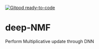 [![Gitpod ready-to-code](https://img.shields.io/badge/Gitpod-ready--to--code-blue?logo=gitpod)](https://gitpod.io/#https://github.com/raminass/deep-NMF)

# deep-NMF

Perform Multiplicative update through DNN
